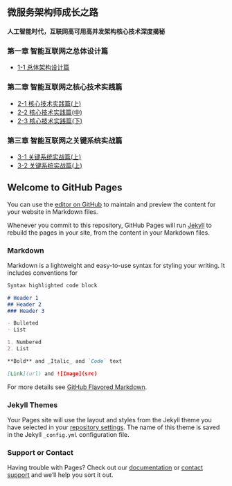 ## 微服务架构师成长之路 ##
#### 人工智能时代，互联网高可用高并发架构核心技术深度揭秘 ####

### 第一章 智能互联网之总体设计篇 ###
- [1-1 总体架构设计篇](./chapter01/01-总体架构设计篇.md)  

### 第二章 智能互联网之核心技术实践篇 ###
- [2-1 核心技术实践篇(上)](./chapter02/01-核心技术实践篇.md)
- [2-2 核心技术实践篇(中)](./chapter02/02-核心技术实践篇.md)
- [2-3 核心技术实践篇(下)](./chapter02/03-核心技术实践篇.md)

### 第三章 智能互联网之关键系统实战篇 ###
- [3-1 关键系统实战篇(上)](./chapter03/01-关键系统实战篇.md)
- [3-2 关键系统实战篇(上)](./chapter03/02-关键系统实战篇.md)



## Welcome to GitHub Pages

You can use the [editor on GitHub](https://github.com/ethanpau/Microservice-Architecture/edit/master/README.md) to maintain and preview the content for your website in Markdown files.

Whenever you commit to this repository, GitHub Pages will run [Jekyll](https://jekyllrb.com/) to rebuild the pages in your site, from the content in your Markdown files.

### Markdown

Markdown is a lightweight and easy-to-use syntax for styling your writing. It includes conventions for

```markdown
Syntax highlighted code block

# Header 1
## Header 2
### Header 3

- Bulleted
- List

1. Numbered
2. List

**Bold** and _Italic_ and `Code` text

[Link](url) and ![Image](src)
```

For more details see [GitHub Flavored Markdown](https://guides.github.com/features/mastering-markdown/).

### Jekyll Themes

Your Pages site will use the layout and styles from the Jekyll theme you have selected in your [repository settings](https://github.com/ethanpau/Microservice-Architecture/settings). The name of this theme is saved in the Jekyll `_config.yml` configuration file.

### Support or Contact

Having trouble with Pages? Check out our [documentation](https://help.github.com/categories/github-pages-basics/) or [contact support](https://github.com/contact) and we’ll help you sort it out.
